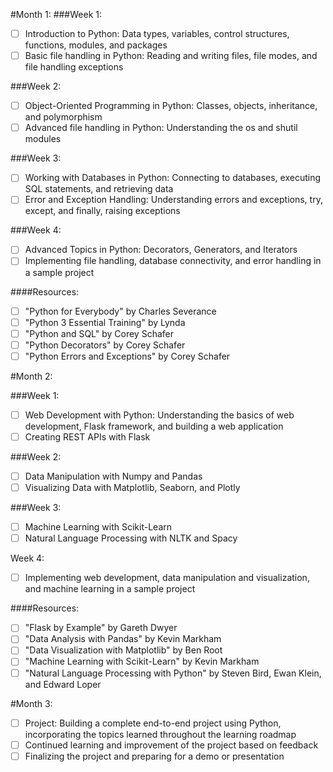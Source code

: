#Month 1:
###Week 1:
- [ ] Introduction to Python: Data types, variables, control structures, functions, modules, and packages
- [ ] Basic file handling in Python: Reading and writing files, file modes, and file handling exceptions

###Week 2:
- [ ] Object-Oriented Programming in Python: Classes, objects, inheritance, and polymorphism
- [ ] Advanced file handling in Python: Understanding the os and shutil modules

###Week 3:
- [ ] Working with Databases in Python: Connecting to databases, executing SQL statements, and retrieving data
- [ ] Error and Exception Handling: Understanding errors and exceptions, try, except, and finally, raising exceptions

###Week 4:
- [ ] Advanced Topics in Python: Decorators, Generators, and Iterators
- [ ] Implementing file handling, database connectivity, and error handling in a sample project

####Resources:
- [ ] "Python for Everybody" by Charles Severance
- [ ] "Python 3 Essential Training" by Lynda
- [ ] "Python and SQL" by Corey Schafer
- [ ] "Python Decorators" by Corey Schafer
- [ ] "Python Errors and Exceptions" by Corey Schafer

#Month 2:

###Week 1:
- [ ] Web Development with Python: Understanding the basics of web development, Flask framework, and building a web application
- [ ] Creating REST APIs with Flask

###Week 2:
- [ ] Data Manipulation with Numpy and Pandas
- [ ] Visualizing Data with Matplotlib, Seaborn, and Plotly

###Week 3:
- [ ] Machine Learning with Scikit-Learn
- [ ] Natural Language Processing with NLTK and Spacy

Week 4:
- [ ] Implementing web development, data manipulation and visualization, and machine learning in a sample project

####Resources:
- [ ] "Flask by Example" by Gareth Dwyer
- [ ] "Data Analysis with Pandas" by Kevin Markham
- [ ] "Data Visualization with Matplotlib" by Ben Root
- [ ] "Machine Learning with Scikit-Learn" by Kevin Markham
- [ ] "Natural Language Processing with Python" by Steven Bird, Ewan Klein, and Edward Loper

#Month 3:
- [ ] Project: Building a complete end-to-end project using Python, incorporating the topics learned throughout the learning roadmap
- [ ] Continued learning and improvement of the project based on feedback
- [ ] Finalizing the project and preparing for a demo or presentation
